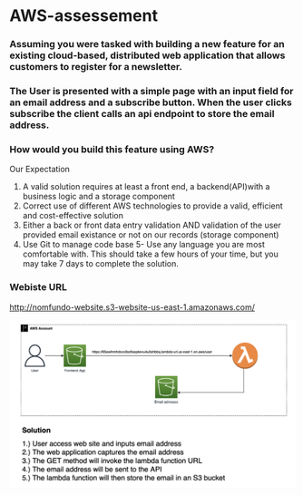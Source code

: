 # AWS-assessement

### Assuming you were tasked with building a new feature for an existing cloud-based, distributed web application that allows customers to register for a newsletter.
 
### The User is presented with a simple page with an input field for an email address and a subscribe button. When the user clicks subscribe the client calls an api endpoint to store the email address.
 
### How would you build this feature using AWS?
 
Our Expectation
1. A valid solution requires at least a front end, a backend(API)with a business logic and a storage component
2. Correct use of different AWS technologies to provide a valid, efficient and cost-effective solution
3. Either a back or front data entry validation AND validation of the user provided email existance or not on our records (storage component)
4. Use Git to manage code base 5- Use any language you are most comfortable with. This should take a few hours of your time, but you may take 7 days to complete the solution.

### Webiste URL 

http://nomfundo-website.s3-website-us-east-1.amazonaws.com/ 

![Solution](https://github.com/nomfundoshezi/AWS-assessement/blob/main/Solution.png)